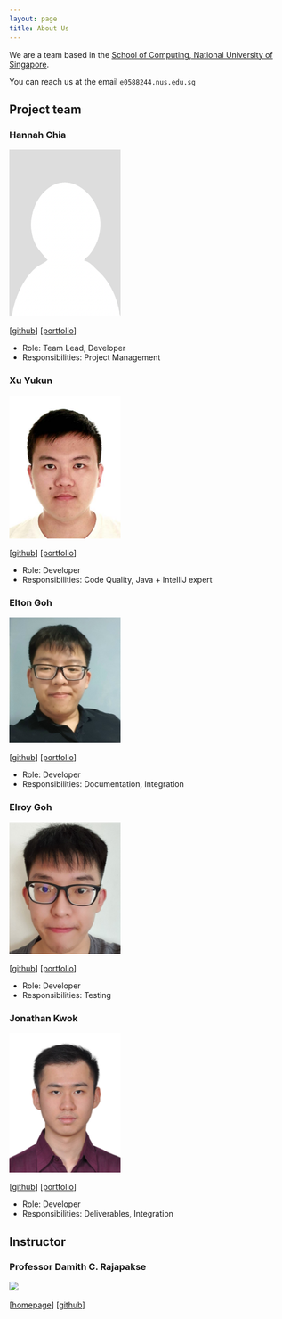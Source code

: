 ```yaml
---
layout: page
title: About Us
---
```


We are a team based in the [School of Computing, National University of Singapore](http://www.comp.nus.edu.sg).

You can reach us at the email `e0588244.nus.edu.sg`

## Project team

### Hannah Chia

<img src="images/kaixin-hc.png" width="200px">

[[github](https://github.com/kaixin-hc)]
[[portfolio](team/kaixin-hc.md)]

* Role: Team Lead, Developer
* Responsibilities: Project Management

### Xu Yukun

<img src="images/yukun99.png" width="200px">

[[github](http://github.com/yukun99)]
[[portfolio](team/yukun99.md)]

* Role: Developer
* Responsibilities: Code Quality, Java + IntelliJ expert

### Elton Goh

<img src="images/eltongohjh.png" width="200px">

[[github](http://github.com/eltongohjh)] 
[[portfolio](team/eltongohjh.md)]

* Role: Developer
* Responsibilities: Documentation, Integration

### Elroy Goh

<img src="images/elroygohjy.png" width="200px">

[[github](http://github.com/elroygohjy)]
[[portfolio](team/elroygohjy.md)]

* Role: Developer
* Responsibilities: Testing

### Jonathan Kwok

<img src="images/halphasx.jpg" width="200px">

[[github](http://github.com/HalphasX)]
[[portfolio](team/halphasx.md)]

* Role: Developer
* Responsibilities: Deliverables, Integration

## Instructor

### Professor Damith C. Rajapakse

<img src="images/johndoe.png" width="200px">

[[homepage](http://www.comp.nus.edu.sg/~damithch)]
[[github](https://github.com/damithc)]